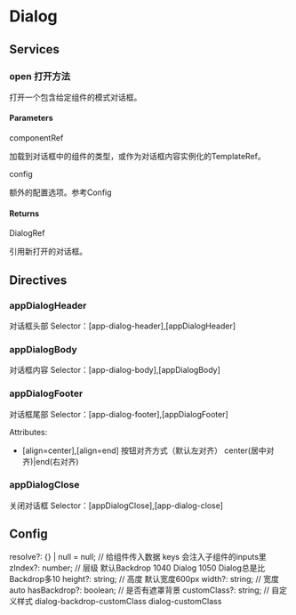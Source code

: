 # Dialog

## Services

### open 打开方法
打开一个包含给定组件的模式对话框。

#### Parameters
componentRef

加载到对话框中的组件的类型，或作为对话框内容实例化的TemplateRef。

config

额外的配置选项。参考Config

#### Returns

DialogRef<T>

引用新打开的对话框。

## Directives

### appDialogHeader
对话框头部
Selector：[app-dialog-header],[appDialogHeader]

### appDialogBody
对话框内容
Selector：[app-dialog-body],[appDialogBody]

### appDialogFooter
对话框尾部
Selector：[app-dialog-footer],[appDialogFooter]

Attributes:
- [align=center],[align=end] 按钮对齐方式（默认左对齐） center(居中对齐)|end(右对齐)

### appDialogClose
关闭对话框
Selector：[appDialogClose],[app-dialog-close]

## Config

resolve?: {} | null = null; // 给组件传入数据 keys 会注入子组件的inputs里
zIndex?: number;   // 层级 默认Backdrop 1040 Dialog 1050 Dialog总是比Backdrop多10
height?: string;   // 高度 默认宽度600px
width?: string;    // 宽度 auto
hasBackdrop?: boolean; // 是否有遮罩背景
customClass?: string; // 自定义样式 dialog-backdrop-customClass dialog-customClass